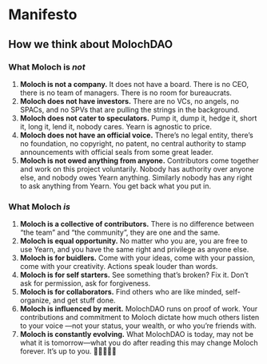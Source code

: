 # Manifesto

## How we think about MolochDAO

### What Moloch is _not_

1. **Moloch is not a company.** It does not have a board. There is no CEO, there is no team of managers. There is no room for bureaucrats.
2. **Moloch does not have investors.** There are no VCs, no angels, no SPACs, and no SPVs that are pulling the strings in the background.
3. **Moloch does not cater to speculators.** Pump it, dump it, hedge it, short it, long it, lend it, nobody cares. Yearn is agnostic to price.
4. **Moloch does not have an official voice.** There’s no legal entity, there’s no foundation, no copyright, no patent, no central authority to stamp announcements with official seals from some great leader.
5. **Moloch is not owed anything from anyone.** Contributors come together and work on this project voluntarily. Nobody has authority over anyone else, and nobody owes Yearn anything. Similarly nobody has any right to ask anything from Yearn. You get back what you put in.

### What Moloch _is_

1. **Moloch is a collective of contributors.** There is no difference between “the team” and “the community”, they are one and the same.
2. **Moloch is equal opportunity.** No matter who you are, you are free to use Yearn, and you have the same right and privilege as anyone else.
3. **Moloch is for buidlers.** Come with your ideas, come with your passion, come with your creativity. Actions speak louder than words.
4. **Moloch is for self starters.** See something that’s broken? Fix it. Don’t ask for permission, ask for forgiveness.
5. **Moloch is for collaborators.** Find others who are like minded, self-organize, and get stuff done.
6. **Moloch is influenced by merit.** MolochDAO runs on proof of work. Your contributions and commitment to Moloch dictate how much others listen to your voice —not your status, your wealth, or who you’re friends with.
7. **Moloch is constantly evolving.** What MolochDAO is today, may not be what it is tomorrow—what you do after reading this may change Moloch forever. It’s up to you. 🤘🏽👹🤘🏽
